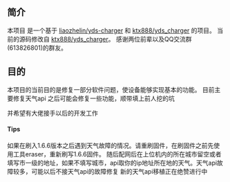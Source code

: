 ## 简介
本项目 是一个基于 [liaozhelin/yds-charger](https://github.com/liaozhelin/yds-charger) 和 [ktx888/yds_charger](https://github.com/ktx888/yds_charger) 的项目。
当前的源码修改自 [ktx888/yds_charger](https://github.com/ktx888/yds_charger)。
感谢两位前辈以及QQ交流群(613826801)的群友。

## 目的

本项目的当前目的是修复一部分软件问题，使设备能够实现基本的功能。
目前主要修复天气api
之后可能会修复一些功能，顺带填上前人挖的坑

并希望有大佬接手以后的开发工作

#### Tips
如果在刷入1.6.6版本之后遇到天气故障的情况。请重刷固件，在刷固件之前先使用工具eraser，重新刷写1.6.6固件。
随后配网后在上位机内的所在城市留空或者填写市一级的地址，如果不填写城市，api取你的ip地址所在地的天气。天气api故障较多，可能以后不接天气api的故障修复
新的天气api移植正在绝赞进行中
